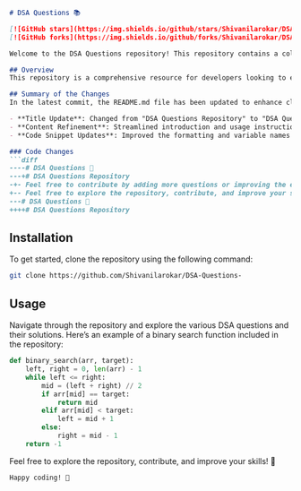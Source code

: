 ```markdown
# DSA Questions 📚

[![GitHub stars](https://img.shields.io/github/stars/Shivanilarokar/DSA-Questions-?style=social)](https://github.com/Shivanilarokar/DSA-Questions-) 
[![GitHub forks](https://img.shields.io/github/forks/Shivanilarokar/DSA-Questions-?style=social)](https://github.com/Shivanilarokar/DSA-Questions-)

Welcome to the DSA Questions repository! This repository contains a collection of Data Structures and Algorithms (DSA) questions along with their solutions. It is designed to help developers improve their problem-solving skills and prepare for technical interviews.

## Overview
This repository is a comprehensive resource for developers looking to enhance their coding skills through practical examples of data structures and algorithms.

## Summary of the Changes
In the latest commit, the README.md file has been updated to enhance clarity and improve the overall presentation of the repository. Key changes include:

- **Title Update**: Changed from "DSA Questions Repository" to "DSA Questions".
- **Content Refinement**: Streamlined introduction and usage instructions for better readability.
- **Code Snippet Updates**: Improved the formatting and variable names in the binary search example.

### Code Changes
```diff
----# DSA Questions 📖
---+# DSA Questions Repository
-+- Feel free to contribute by adding more questions or improving the existing solutions!
+-- Feel free to explore the repository, contribute, and improve your skills!
---# DSA Questions 📖
++++# DSA Questions Repository
```

## Installation
To get started, clone the repository using the following command:
```bash
git clone https://github.com/Shivanilarokar/DSA-Questions-
```

## Usage
Navigate through the repository and explore the various DSA questions and their solutions. Here’s an example of a binary search function included in the repository:

```python
def binary_search(arr, target):
    left, right = 0, len(arr) - 1
    while left <= right:
        mid = (left + right) // 2
        if arr[mid] == target:
            return mid
        elif arr[mid] < target:
            left = mid + 1
        else:
            right = mid - 1
    return -1
```

Feel free to explore the repository, contribute, and improve your skills! 🚀

```
Happy coding! 🎉
```
```